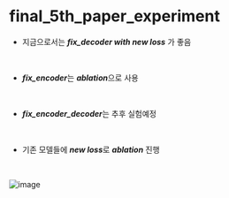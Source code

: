 # final_5th_paper_experiment
* 지금으로서는 ***fix_decoder with new loss*** 가 좋음
<br/>

* ***fix_encoder***는 ***ablation***으로 사용
<br/>

* ***fix_encoder_decoder***는 추후 실험예정
<br/>

* 기존 모델들에 ***new loss***로 ***ablation*** 진행
<br/>
					
![image](https://user-images.githubusercontent.com/31001511/145332720-7e464f0d-031c-4d83-b681-a680be00a063.png)
<br/>

